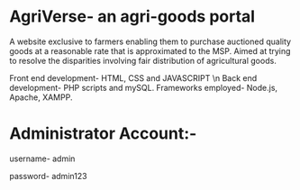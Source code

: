# AgriVerse- an agri-goods portal
A website exclusive to farmers enabling them to purchase auctioned quality goods at a reasonable rate that is approximated to the MSP.
Aimed at trying to resolve the disparities involving fair distribution of agricultural goods.

Front end development- HTML, CSS and JAVASCRIPT \n
Back end development- PHP scripts and mySQL.
Frameworks employed- Node.js, Apache, XAMPP.

# Administrator Account:- 
username- admin

password- admin123
